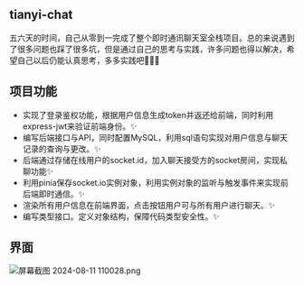 ## tianyi-chat

五六天的时间，自己从零到一完成了整个即时通讯聊天室全栈项目。总的来说遇到了很多问题也踩了很多坑，但是通过自己的思考与实践，许多问题也得以解决，希望自己以后仍能认真思考，多多实践吧🎊🎊🎊

## 项目功能

- 实现了登录鉴权功能，根据用户信息生成token并返还给前端，同时利用express-jwt来验证前端身份。✨
- 编写后端接口与API，同时配置MySQL，利用sql语句实现对用户信息与聊天记录的查询与更改。✨
- 后端通过存储在线用户的socket.id，加入聊天接受方的socket房间，实现私聊功能✨
- 利用pinia保存socket.io实例对象，利用实例对象的监听与触发事件来实现前后端即时通信。✨
- 渲染所有用户信息在前端界面，点击按钮用户可与所有用户进行聊天。✨
- 编写类型接口。定义对象结构，保障代码类型安全性。✨

## 界面

![屏幕截图 2024-08-11 110028.png](https://cdn.nlark.com/yuque/0/2024/png/40660095/1723347834327-ba391e00-feb6-43b8-bc7b-a124d06f2079.png#averageHue=%2358ba88&clientId=u05f70f10-bd09-4&from=ui&id=uced89bc9&originHeight=1412&originWidth=2553&originalType=binary&ratio=1.5&rotation=0&showTitle=false&size=142658&status=done&style=none&taskId=uff095209-4e4b-446c-9603-34253d68ec6&title=)
